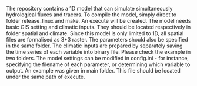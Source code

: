 The repository contains a 1D model that can simulate simultaneously hydrological fluxes and tracers.
To compile the model, simply direct to folder release_linux and make. An execute will be created.
The model needs basic GIS setting and climatic inputs. They should be located respectively in folder spatial and climate. Since this model is only limited to 1D, all spatial files are formalised as 3*3 raster. The parameters should also be specified in the same folder.
The climatic inputs are prepared by separately saving the time series of each variable into binary file. Please check the example in two folders.
The model settings can be modified in config.ini -  for instance, specifying the filename of each parameter, or determining which variable to output. An example was given in main folder. This file should be located under the same path of execute.
